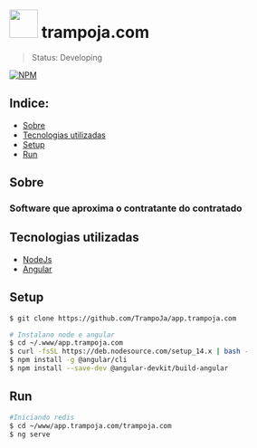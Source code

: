 # <img src="https://avatars.githubusercontent.com/u/82920648?v=4" width="50" height="50"> trampoja.com
> Status: Developing

[![NPM](https://img.shields.io/badge/license-proprietary-red)](https://github.com/TrampoJa/api.trampoja.com/LICENSE)

## Indice:
- [Sobre](#-sobre)
- [Tecnologias utilizadas](#-Tecnologias-utilizadas)
- [Setup](#-setup)
- [Run](#-run)


## Sobre
### Software que aproxima o contratante do contratado


## Tecnologias utilizadas

* [NodeJs](https://nodejs.org/pt-br/)
* [Angular](https://angular.io/)


## Setup

```bash
$ git clone https://github.com/TrampoJa/app.trampoja.com

# Instalano node e angular
$ cd ~/.www/app.trampoja.com
$ curl -fsSL https://deb.nodesource.com/setup_14.x | bash -
$ npm install -g @angular/cli
$ npm install --save-dev @angular-devkit/build-angular
```

## Run

```bash
#Iniciando redis
$ cd ~/www/app.trampoja.com/trampoja.com
$ ng serve
```
